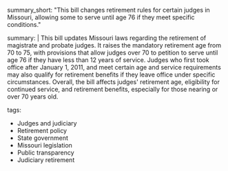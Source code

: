 summary_short: "This bill changes retirement rules for certain judges in Missouri, allowing some to serve until age 76 if they meet specific conditions."

summary: |
  This bill updates Missouri laws regarding the retirement of magistrate and probate judges. It raises the mandatory retirement age from 70 to 75, with provisions that allow judges over 70 to petition to serve until age 76 if they have less than 12 years of service. Judges who first took office after January 1, 2011, and meet certain age and service requirements may also qualify for retirement benefits if they leave office under specific circumstances. Overall, the bill affects judges' retirement age, eligibility for continued service, and retirement benefits, especially for those nearing or over 70 years old.

tags:
  - Judges and judiciary
  - Retirement policy
  - State government
  - Missouri legislation
  - Public transparency
  - Judiciary retirement
